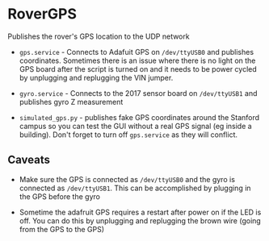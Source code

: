 # RoverGPS
Publishes the rover's GPS location to the UDP network

- `gps.service` - Connects to Adafuit GPS on `/dev/ttyUSB0` and publishes coordinates. Sometimes there is an issue where there is no light on the GPS board after the script is turned on and it needs to be power cycled by unplugging and replugging the VIN jumper.

- `gyro.service` - Connects to the 2017 sensor board on `/dev/ttyUSB1` and publishes gyro Z measurement

- `simulated_gps.py` - publishes fake GPS coordinates around the Stanford campus so you can test the GUI without a real GPS signal (eg inside a building). Don't forget to turn off `gps.service` as they will conflict.
 
Caveats
-------

- Make sure the GPS is connected as `/dev/ttyUSB0` and the gyro is connected as `/dev/ttyUSB1`. This can be accomplished by plugging in the GPS before the gyro

- Sometime the adafruit GPS requires a restart after power on if the LED is off. You can do this by unplugging and replugging the brown wire (going from the GPS to the GPS)
